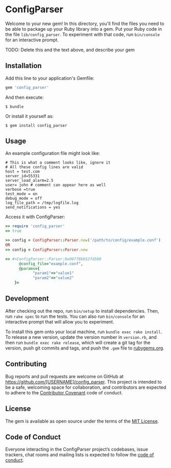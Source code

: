 # ConfigParser

Welcome to your new gem! In this directory, you'll find the files you need to be able to package up your Ruby library into a gem. Put your Ruby code in the file `lib/config_parser`. To experiment with that code, run `bin/console` for an interactive prompt.

TODO: Delete this and the text above, and describe your gem

## Installation

Add this line to your application's Gemfile:

```ruby
gem 'config_parser'
```

And then execute:

    $ bundle

Or install it yourself as:

    $ gem install config_parser

## Usage

An example configuration file might look like:

```
# This is what a comment looks like, ignore it
# All these config lines are valid
host = test.com
server_id=55331
server_load_alarm=2.5
user= john # comment can appear here as well
verbose =true
test_mode = on
debug_mode = off
log_file_path = /tmp/logfile.log
send_notifications = yes
```
Access it with ConfigParser:
```ruby
>> require 'config_parser'
=> true

>> config = ConfigParser::Parser.new('/path/to/config/example.conf')
OR
>> config = ConfigParser::Parser.new

=> #<ConfigParser::Parser:0x007f8bb52fd580
      @config_file="example.conf",
      @params={
            "param1"=>"value1"
            "param2"=>"value2"
    }>
```

## Development

After checking out the repo, run `bin/setup` to install dependencies. Then, run `rake spec` to run the tests. You can also run `bin/console` for an interactive prompt that will allow you to experiment.

To install this gem onto your local machine, run `bundle exec rake install`. To release a new version, update the version number in `version.rb`, and then run `bundle exec rake release`, which will create a git tag for the version, push git commits and tags, and push the `.gem` file to [rubygems.org](https://rubygems.org).

## Contributing

Bug reports and pull requests are welcome on GitHub at https://github.com/[USERNAME]/config_parser. This project is intended to be a safe, welcoming space for collaboration, and contributors are expected to adhere to the [Contributor Covenant](http://contributor-covenant.org) code of conduct.

## License

The gem is available as open source under the terms of the [MIT License](https://opensource.org/licenses/MIT).

## Code of Conduct

Everyone interacting in the ConfigParser project’s codebases, issue trackers, chat rooms and mailing lists is expected to follow the [code of conduct](https://github.com/[USERNAME]/config_parser/blob/master/CODE_OF_CONDUCT.md).
